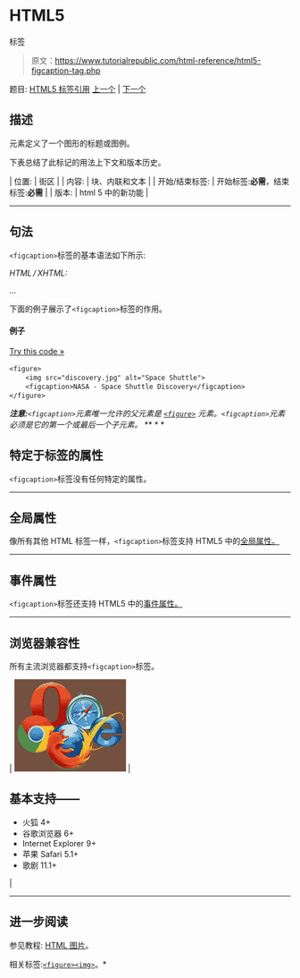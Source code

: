 # HTML5

<figcaption>标签</figcaption>

> 原文：<https://www.tutorialrepublic.com/html-reference/html5-figcaption-tag.php>

题目: [HTML5 标签引用](html5-tags.php) [上一个](html-fieldset-tag.php) | [下一个](html5-figure-tag.php)

## 描述

元素定义了一个图形的标题或图例。

下表总结了此标记的用法上下文和版本历史。

| 位置: | 街区 |
| 内容: | 块、内联和文本 |
| 开始/结束标签: | 开始标签:**必需**，结束标签:**必需** |
| 版本: | html 5 中的新功能 |

* * *

## 句法

`<figcaption>`标签的基本语法如下所示:

*HTML / XHTML:* <figcaption> ... </figcaption>

下面的例子展示了`<figcaption>`标签的作用。

#### 例子

[Try this code »](../codelab.php?topic=html5&file=figcaption-tag "Try this code using online Editor")

```
<figure>
    <img src="discovery.jpg" alt="Space Shuttle">
    <figcaption>NASA - Space Shuttle Discovery</figcaption>
</figure>
```

 ***注意:**`<figcaption>`元素唯一允许的父元素是 [`<figure>`](#) 元素。`<figcaption>`元素必须是它的第一个或最后一个子元素。*  ** * *

## 特定于标签的属性

`<figcaption>`标签没有任何特定的属性。

* * *

## 全局属性

像所有其他 HTML 标签一样，`<figcaption>`标签支持 HTML5 中的[全局属性。](html5-global-attributes.php)

* * *

## 事件属性

`<figcaption>`标签还支持 HTML5 中的[事件属性。](html5-event-attributes.php)

* * *

## 浏览器兼容性

所有主流浏览器都支持`<figcaption>`标签。

| ![Browsers Icon](img/e9331123c77668c1832e541c2fca1002.png) | 

## 基本支持——

*   火狐 4+
*   谷歌浏览器 6+
*   Internet Explorer 9+
*   苹果 Safari 5.1+
*   歌剧 11.1+

 |

* * *

## 进一步阅读

参见教程: [HTML 图片](../html-tutorial/html-images.php)。

相关标签:[`<figure>`](html5-figure-tag.php)[`<img>`](html-img-tag.php)。*